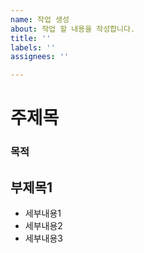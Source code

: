```yaml
---
name: 작업 생성
about: 작업 할 내용을 작성합니다.
title: ''
labels: ''
assignees: ''

---
```


# 주제목
### 목적
> 
> 

## 부제목1
-  세부내용1
-  세부내용2
-  세부내용3
